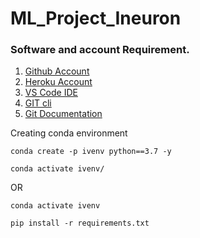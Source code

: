 # ML_Project_Ineuron
### Software and account Requirement.

1. [Github Account](https://github.com)
2. [Heroku Account](https://dashboard.heroku.com/login)
3. [VS Code IDE](https://code.visualstudio.com/download)
4. [GIT cli](https://git-scm.com/downloads)
5. [Git Documentation](https://git-scm.com/docs/gittutorial)


Creating conda environment
```
conda create -p ivenv python==3.7 -y
```
```
conda activate ivenv/
```
OR 
```
conda activate ivenv
```

```
pip install -r requirements.txt
```